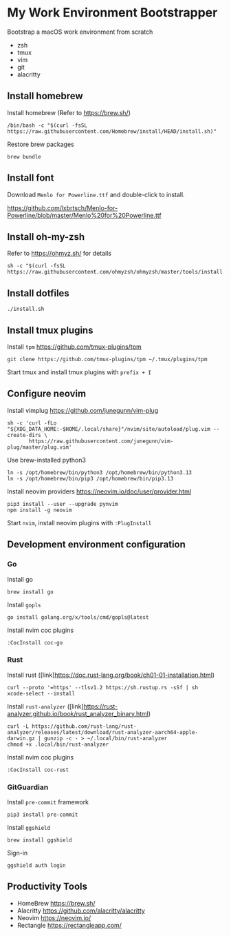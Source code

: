 # My Work Environment Bootstrapper

Bootstrap a macOS work environment from scratch

- zsh
- tmux
- vim
- git
- alacritty

## Install homebrew

Install homebrew (Refer to <https://brew.sh/>)

```
/bin/bash -c "$(curl -fsSL https://raw.githubusercontent.com/Homebrew/install/HEAD/install.sh)"
```

Restore brew packages

```
brew bundle
```

## Install font

Download `Menlo for Powerline.ttf` and double-click to install.

<https://github.com/lxbrtsch/Menlo-for-Powerline/blob/master/Menlo%20for%20Powerline.ttf>

## Install oh-my-zsh

Refer to <https://ohmyz.sh/> for details

```
sh -c "$(curl -fsSL https://raw.githubusercontent.com/ohmyzsh/ohmyzsh/master/tools/install.sh)"
```

## Install dotfiles

```
./install.sh
```

## Install tmux plugins

Install `tpm` <https://github.com/tmux-plugins/tpm>

```
git clone https://github.com/tmux-plugins/tpm ~/.tmux/plugins/tpm
```

Start tmux and install tmux plugins with `prefix + I`


## Configure neovim

Install vimplug <https://github.com/junegunn/vim-plug>

```
sh -c 'curl -fLo "${XDG_DATA_HOME:-$HOME/.local/share}"/nvim/site/autoload/plug.vim --create-dirs \
       https://raw.githubusercontent.com/junegunn/vim-plug/master/plug.vim'
```

Use brew-installed python3

```
ln -s /opt/homebrew/bin/python3 /opt/homebrew/bin/python3.13
ln -s /opt/homebrew/bin/pip3 /opt/homebrew/bin/pip3.13
```

Install neovim providers <https://neovim.io/doc/user/provider.html>

```
pip3 install --user --upgrade pynvim
npm install -g neovim
```

Start `nvim`, install neovim plugins with `:PlugInstall`

## Development environment configuration

### Go

Install go

```
brew install go
```

Install `gopls`

```
go install golang.org/x/tools/cmd/gopls@latest
```

Install nvim coc plugins

```
:CocInstall coc-go
```

### Rust

Install rust ([link]<https://doc.rust-lang.org/book/ch01-01-installation.html>)

```
curl --proto '=https' --tlsv1.2 https://sh.rustup.rs -sSf | sh
xcode-select --install
```

Install `rust-analyzer` ([link]<https://rust-analyzer.github.io/book/rust_analyzer_binary.html>)

```
curl -L https://github.com/rust-lang/rust-analyzer/releases/latest/download/rust-analyzer-aarch64-apple-darwin.gz | gunzip -c - > ~/.local/bin/rust-analyzer
chmod +x .local/bin/rust-analyzer
```

Install nvim coc plugins

```
:CocInstall coc-rust
```

### GitGuardian

Install `pre-commit` framework

```
pip3 install pre-commit
```

Install `ggshield`

```
brew install ggshield
```

Sign-in

```
ggshield auth login
```

## Productivity Tools

- HomeBrew <https://brew.sh/>
- Alacritty <https://github.com/alacritty/alacritty>
- Neovim <https://neovim.io/>
- Rectangle <https://rectangleapp.com/>
